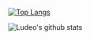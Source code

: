 [![Top Langs](https://github-readme-stats.vercel.app/api/top-langs/?username=Ludeo&theme=cobalt)](https://github.com/Ludeo/github-readme-stats)

![Ludeo's github stats](https://github-readme-stats.vercel.app/api?username=Ludeo&show_icons=true&theme=cobalt)
